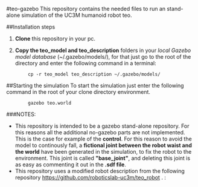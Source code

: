 #teo-gazebo
This repository contains the needed files to run an stand-alone simulation of the UC3M humanoid robot teo.

##Installation steps
1. **Clone** this repository in your pc.
 
2. **Copy the teo_model and teo_description** folders in your *local Gazebo model database* (~/.gazebo/models/), for that just go to the root of the directory and enter the following command in a terminal:

```
		cp -r teo_model teo_description ~/.gazebo/models/
```

##Starting the simulation
To start the simulation just enter the following command in the root of your clone directory environment.

```
		gazebo teo.world
```

###NOTES:
- This repository is intended to be a gazebo stand-alone repository. For this reasons all the additional no-gazebo parts are not implemented. This is the case for example of the **control**. For this reason to avoid the model to continously fall, a **fictional joint between the robot waist and the world** have been generated in the simulation, to fix the robot to the environment. This joint is called **"base_joint"**, and deleting this joint is as easy as commenting it out in the **.sdf file**.
- This repository uses a modified robot description from the following repository <https://github.com/roboticslab-uc3m/teo_robot> .
: